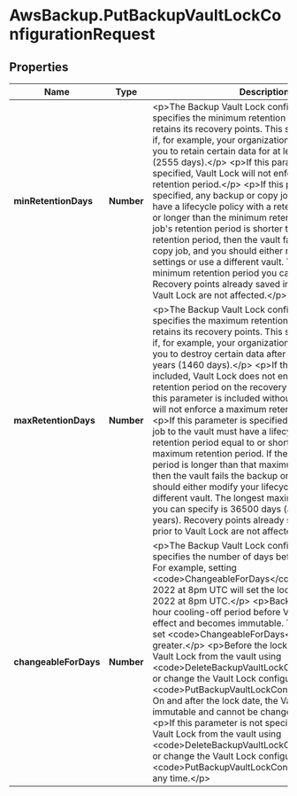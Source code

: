 # AwsBackup.PutBackupVaultLockConfigurationRequest

## Properties

Name | Type | Description | Notes
------------ | ------------- | ------------- | -------------
**minRetentionDays** | **Number** | &lt;p&gt;The Backup Vault Lock configuration that specifies the minimum retention period that the vault retains its recovery points. This setting can be useful if, for example, your organization&#39;s policies require you to retain certain data for at least seven years (2555 days).&lt;/p&gt; &lt;p&gt;If this parameter is not specified, Vault Lock will not enforce a minimum retention period.&lt;/p&gt; &lt;p&gt;If this parameter is specified, any backup or copy job to the vault must have a lifecycle policy with a retention period equal to or longer than the minimum retention period. If the job&#39;s retention period is shorter than that minimum retention period, then the vault fails that backup or copy job, and you should either modify your lifecycle settings or use a different vault. The shortest minimum retention period you can specify is 1 day. Recovery points already saved in the vault prior to Vault Lock are not affected.&lt;/p&gt; | [optional] 
**maxRetentionDays** | **Number** | &lt;p&gt;The Backup Vault Lock configuration that specifies the maximum retention period that the vault retains its recovery points. This setting can be useful if, for example, your organization&#39;s policies require you to destroy certain data after retaining it for four years (1460 days).&lt;/p&gt; &lt;p&gt;If this parameter is not included, Vault Lock does not enforce a maximum retention period on the recovery points in the vault. If this parameter is included without a value, Vault Lock will not enforce a maximum retention period.&lt;/p&gt; &lt;p&gt;If this parameter is specified, any backup or copy job to the vault must have a lifecycle policy with a retention period equal to or shorter than the maximum retention period. If the job&#39;s retention period is longer than that maximum retention period, then the vault fails the backup or copy job, and you should either modify your lifecycle settings or use a different vault. The longest maximum retention period you can specify is 36500 days (approximately 100 years). Recovery points already saved in the vault prior to Vault Lock are not affected.&lt;/p&gt; | [optional] 
**changeableForDays** | **Number** | &lt;p&gt;The Backup Vault Lock configuration that specifies the number of days before the lock date. For example, setting &lt;code&gt;ChangeableForDays&lt;/code&gt; to 30 on Jan. 1, 2022 at 8pm UTC will set the lock date to Jan. 31, 2022 at 8pm UTC.&lt;/p&gt; &lt;p&gt;Backup enforces a 72-hour cooling-off period before Vault Lock takes effect and becomes immutable. Therefore, you must set &lt;code&gt;ChangeableForDays&lt;/code&gt; to 3 or greater.&lt;/p&gt; &lt;p&gt;Before the lock date, you can delete Vault Lock from the vault using &lt;code&gt;DeleteBackupVaultLockConfiguration&lt;/code&gt; or change the Vault Lock configuration using &lt;code&gt;PutBackupVaultLockConfiguration&lt;/code&gt;. On and after the lock date, the Vault Lock becomes immutable and cannot be changed or deleted.&lt;/p&gt; &lt;p&gt;If this parameter is not specified, you can delete Vault Lock from the vault using &lt;code&gt;DeleteBackupVaultLockConfiguration&lt;/code&gt; or change the Vault Lock configuration using &lt;code&gt;PutBackupVaultLockConfiguration&lt;/code&gt; at any time.&lt;/p&gt; | [optional] 


